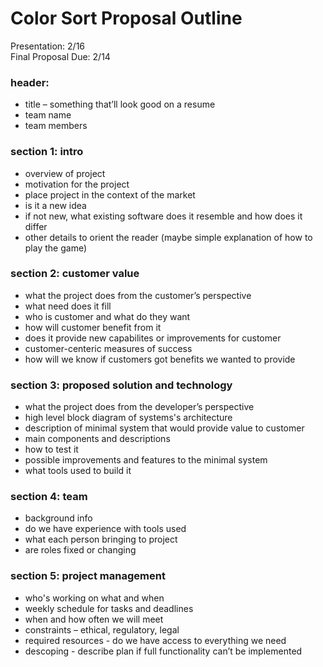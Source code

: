# Color Sort Proposal Outline
Presentation: 2/16<br>
Final Proposal Due: 2/14

### header:
* title – something that’ll look good on a resume
* team name
* team members

### section 1: intro
* overview of project 
* motivation for the project
* place project in the context of the market
* is it a new idea
* if not new, what existing software does it resemble and how does it differ
* other details to orient the reader (maybe simple explanation of how to play the game)

### section 2: customer value
* what the project does from the customer’s perspective
* what need does it fill
* who is customer and what do they want
* how will customer benefit from it
* does it provide new capabilites or improvements for customer
* customer-centeric measures of success
* how will we know if customers got benefits we wanted to provide

### section 3: proposed solution and technology
* what the project does from the developer’s perspective
* high level block diagram of systems's architecture
* description of minimal system that would provide value to customer
* main components and descriptions
* how to test it
* possible improvements and features to the minimal system
* what tools used to build it

### section 4: team
* background info
* do we have experience with tools used
* what each person bringing to project
* are roles fixed or changing

### section 5: project management
* who's working on what and when
* weekly schedule for tasks and deadlines
* when and how often we will meet
* constraints – ethical, regulatory, legal
* required resources - do we have access to everything we need
* descoping - describe plan if full functionality can’t be implemented
